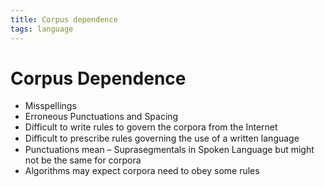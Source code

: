 ```yaml
---
title: Corpus dependence
tags: language
---
```


# Corpus Dependence
- Misspellings
- Erroneous Punctuations and Spacing
- Difficult to write rules to govern the corpora from the Internet
- Diﬃcult to prescribe rules governing the use of a written language
- Punctuations mean – Suprasegmentals in Spoken Language but might not be the same for corpora
- Algorithms may expect corpora need to obey some rules
















































